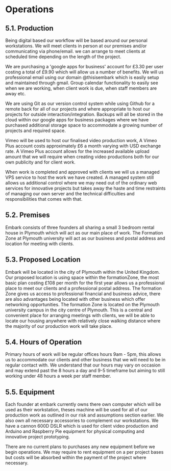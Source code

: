 # Operations

## 5.1. Production

Being digital based our workflow will be based around our personal workstations. We will meet clients in person at our premises and/or communicating via phone/email. we can arrange to meet clients at scheduled time depending on the length of the project.

We are purchasing a 'google apps for business' account for £3.30 per user costing a total of £9.90 which will allow us a number of benefits. We will us professional email using our domain @thisisembark which is easily setup and maintained through gmail. Group calendar functionality to easily see when we are working, when client work is due, when staff members are away etc.

We are using Git as our version control system while using Github for a remote back for all of our projects and where appropriate to host our projects for outside interaction/integration. Backups will all be stored in the cloud within our google apps for business packages where we have purchased additional storage space to accommodate a growing number of projects and required space.

Vimeo will be used to host our finalised video production work, A Vimeo Plus account costs approximately £6 a month varying with USD exchange rate. A Vimeo Plus account allows for the increased   available upload amount that we will require when creating video productions both for our own publicity and for client work.

When work is completed and approved with clients we will us a managed VPS service to host the work we have created. A managed system still allows us additional control where we may need out of the ordinary web services for innovative projects but takes away the haste and time restraints of managing our own server and the technical difficulties and responsibilities that comes with that.

## 5.2. Premises

Embark consists of three founders all sharing a small 3 bedroom rental house in Plymouth which will act as our main place of work. The Formation Zone at Plymouth university will act as our business and postal address and location for meeting with clients. 

## 5.3. Proposed Location

Embark will be located in the city of Plymouth within the United Kingdom. Our proposed location is using space within the formationZone, the most basic plan costing £108 per month for the first year allows us a professional place to meet our clients and a professional postal address. The formation Zone gives us access to professional financial and business advice, there are also advantages being located with other business which offer networking opportunities. The formation Zone is located on the Plymouth university campus in the city centre of Plymouth. This is a central and convenient place for arranging meetings with clients, we will be able to locate our housing anywhere with relatively close walking distance where the majority of our production work will take place. 

## 5.4. Hours of Operation

Primary hours of work will be regular offices hours 9am - 5pm, this allows us to accommodate our clients and other business that we will need to be in regular contact with. We understand that our hours may vary on occasion and may extend past the 8 hours a day and 9-5 timeframe but aiming to still working under 48 hours a week per staff member.

## 5.5. Equipment

Each founder at embark currently owns there own computer which will be used as their workstation, theses machine will be used for all of our production work as outlined in our risk and assumptions section earlier. We also own all necessary accessories to complement our workstations. We have a cannon 600D DSLR which is used for client video production and Arduino and Raspberry Pie equipment for physical computing and innovative project prototyping. 

There are no current plans to purchases any new equipment before we begin operations. We may require to rent equipment on a per project bases but costs will be absorbed within the payment of the project where necessary.




